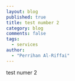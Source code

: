 ```yaml
---
layout: blog
published: true
title: test number 2
category: blog
comments: false
tags: 
  - services
author: 
  - "Perrihan Al-Riffai"
---
```


test numer 2
